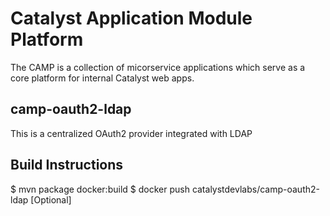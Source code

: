 # Catalyst Application Module Platform

The CAMP is a collection of micorservice applications which serve as a core platform for internal Catalyst web apps. 

## camp-oauth2-ldap

This is a centralized OAuth2 provider integrated with LDAP

## Build Instructions

$ mvn package docker:build
$ docker push catalystdevlabs/camp-oauth2-ldap [Optional]
